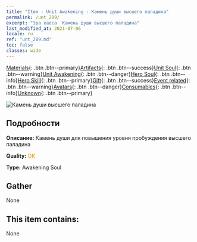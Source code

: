 ```yaml
---
title: "Item - Unit Awakening - Камень души высшего паладина"
permalink: /unt_289/
excerpt: "Эра хаоса  Камень души высшего паладина"
last_modified_at: 2021-07-06
locale: ru
ref: "unt_289.md"
toc: false
classes: wide
---
```

 [Materials](/ItemsRU/){: .btn .btn--primary}[Artifacts](/ItemsRU/Artifacts/){: .btn .btn--success}[Unit Soul](/ItemsRU/UnitSoul/){: .btn .btn--warning}[Unit Awakening](/ItemsRU/UnitAwakening/){: .btn .btn--danger}[Hero Soul](/ItemsRU/HeroSoul/){: .btn .btn--info}[Hero Skill](/ItemsRU/HeroSkill/){: .btn .btn--primary}[Gift](/ItemsRU/Gift/){: .btn .btn--success}[Event related](/ItemsRU/Events/){: .btn .btn--warning}[Avatars](/ItemsRU/Avatars/){: .btn .btn--danger}[Consumables](/ItemsRU/Consumables/){: .btn .btn--info}[Unknown](/ItemsRU/Unknown/){: .btn .btn--primary}

 ![Камень души высшего паладина](/images/u/tia_shengqishi.jpg)

## Подробности
 **Описание:** Камень души для повышения уровня пробуждения высшего паладина

 **Quality:** <span style="color: #FF8C00">OK</span>

 **Type:** Awakening Soul

## Gather

  None

## This item contains:

  None

